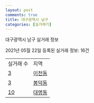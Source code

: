 ```yaml
---
layout: post
comments: true
title: 대구광역시 남구
categories: [실거래가]
---
```


대구광역시 남구 실거래 정보

2021년 05월 22일 등록된 실거래 정보: 16건


<table>
  <tr>
    <td>실거래 수</td>
    <td>지역</td>
  </tr>

  
  <tr>
    <td><a href="2720010100.html">3</a></td>
    <td><a href="2720010100.html">이천동</a></td>
  </tr>
    

  <tr>
    <td><a href="2720010200.html">3</a></td>
    <td><a href="2720010200.html">봉덕동</a></td>
  </tr>
    

  <tr>
    <td><a href="2720010300.html">10</a></td>
    <td><a href="2720010300.html">대명동</a></td>
  </tr>
    


</table>
    